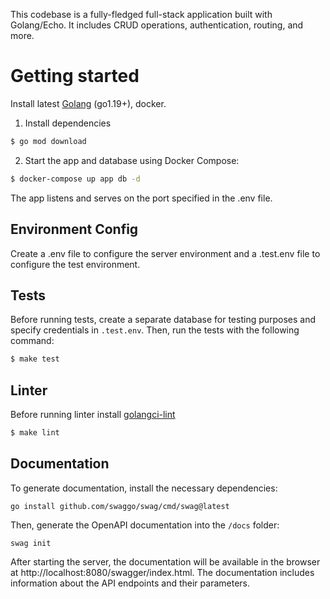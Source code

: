 This codebase is a fully-fledged full-stack application built with Golang/Echo. It includes CRUD operations, authentication, routing, and more.

# Getting started

Install latest [Golang](https://golang.org/doc/install) (go1.19+), docker.

1. Install dependencies
```bash
$ go mod download
```

2. Start the app and database using Docker Compose:
```bash
$ docker-compose up app db -d
```

The app listens and serves on the port specified in the .env file.

## Environment Config

Create a .env file to configure the server environment and a .test.env file to configure the test environment.

## Tests

Before running tests, create a separate database for testing purposes and specify credentials in `.test.env`. Then, run the tests with the following command:
```bash
$ make test
```

## Linter 

Before running linter install [golangci-lint](https://golangci-lint.run/usage/install/)
```bash
$ make lint
```


## Documentation

To generate documentation, install the necessary dependencies:

```
go install github.com/swaggo/swag/cmd/swag@latest
```

Then, generate the OpenAPI documentation into the `/docs` folder:
```
swag init
```

After starting the server, the documentation will be available in the browser at http://localhost:8080/swagger/index.html. The documentation includes information about the API endpoints and their parameters.